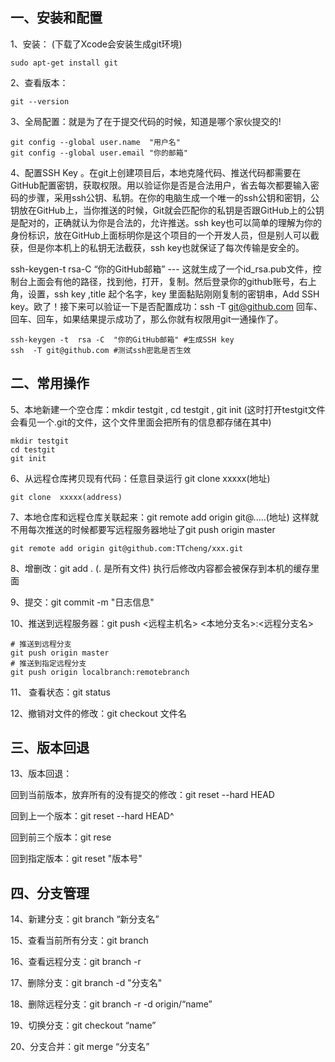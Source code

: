 ## 一、安装和配置

1、安装： (下载了Xcode会安装生成git环境)

```shell
sudo apt-get install git
```

2、查看版本：

```shell
git --version
```

3、全局配置：就是为了在于提交代码的时候，知道是哪个家伙提交的!

```shell
git config --global user.name  "用户名"
git config --global user.email "你的邮箱"
```

4、配置SSH Key  。在git上创建项目后，本地克隆代码、推送代码都需要在GitHub配置密钥，获取权限。用以验证你是否是合法用户，省去每次都要输入密码的步骤，采用ssh公钥、私钥。在你的电脑生成一个唯一的ssh公钥和密钥，公钥放在GitHub上，当你推送的时候，Git就会匹配你的私钥是否跟GitHub上的公钥是配对的，正确就认为你是合法的，允许推送。ssh  key也可以简单的理解为你的身份标识，放在GitHub上面标明你是这个项目的一个开发人员，但是别人可以截获，但是你本机上的私钥无法截获，ssh  key也就保证了每次传输是安全的。

ssh-keygen-t  rsa-C  “你的GitHub邮箱” ---   这就生成了一个id_rsa.pub文件，控制台上面会有他的路径，找到他，打开，复制。然后登录你的github账号，右上角，设置，ssh key  ,title 起个名字，key 里面黏贴刚刚复制的密钥串，Add SSH key。欧了！接下来可以验证一下是否配置成功：ssh  -T git@github.com 回车、回车、回车，如果结果提示成功了，那么你就有权限用git一通操作了。

```shell
ssh-keygen -t  rsa -C  "你的GitHub邮箱" #生成SSH key
ssh  -T git@github.com #测试ssh密匙是否生效
```

## 二、常用操作

5、本地新建一个空仓库：mkdir testgit , cd testgit , git init  (这时打开testgit文件会看见一个.git的文件，这个文件里面会把所有的信息都存储在其中)

```shell
mkdir testgit
cd testgit
git init
```

6、从远程仓库拷贝现有代码：任意目录运行 git clone  xxxxx(地址)

```shell
git clone  xxxxx(address)
```

7、本地仓库和远程仓库关联起来：git remote add origin git@.....(地址)   这样就不用每次推送的时候都要写远程服务器地址了git push origin master

```shell
git remote add origin git@github.com:TTcheng/xxx.git
```

8、增删改：git add . (. 是所有文件)  执行后修改内容都会被保存到本机的缓存里面

9、提交：git commit -m "日志信息"

10、推送到远程服务器：git push <远程主机名> <本地分支名>:<远程分支名> 

```shell
# 推送到远程分支
git push origin master
# 推送到指定远程分支
git push origin localbranch:remotebranch
```

11、 查看状态：git status

12、撤销对文件的修改：git checkout 文件名

## 三、版本回退

13、版本回退：

回到当前版本，放弃所有的没有提交的修改：git reset --hard HEAD

回到上一个版本：git reset --hard HEAD^

回到前三个版本：git rese

回到指定版本：git reset "版本号"

## 四、分支管理

14、新建分支：git branch “新分支名”

15、查看当前所有分支：git branch

16、查看远程分支：git branch -r

17、删除分支：git branch -d "分支名"

18、删除远程分支：git branch -r -d origin/“name”

19、切换分支：git checkout “name”

20、分支合并：git merge “分支名”